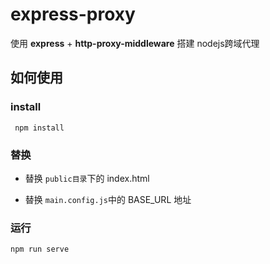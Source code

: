 # express-proxy
使用 **express** + **http-proxy-middleware** 搭建 nodejs跨域代理

## 如何使用

### install

```
 npm install
```
### 替换
- 替换 `public目录`下的 index.html

- 替换 `main.config.js`中的 BASE_URL 地址

### 运行

```
npm run serve
```

